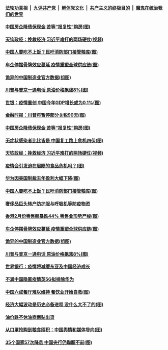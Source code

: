 

####  [法轮功真相](../../../../basic/blob/master/README.md?t=04020530) &nbsp;|&nbsp; [九评共产党](../../../../9ping.md/blob/master/README.md?t=04020530) &nbsp;|&nbsp; [解体党文化](../../../../jtdwh.md/blob/master/README.md?t=04020530)  &nbsp;|&nbsp; [共产主义的终极目的](../../../../gczydzjmd.md/blob/master/README.md?t=04020530) &nbsp;|&nbsp; [魔鬼在统治我们的世界](../../../../mgztzwmdsj.md/blob/master/README.md?t=04020530) 

#### [中国房企降债保现金 苦等“报复性”购房(图)](../pages/p5/928281.md?t=04020530) 

#### [天钧政经：挽救经济 习近平难打的两场硬仗(视频)](../pages/p5/928193.md?t=04020530) 

#### [中国人要吃不上饭？民吁消防部门接管粮库(图)](../pages/p5/928183.md?t=04020530) 

#### [车企停摆骨牌效应蔓延 疫情重塑全球供应链(图)](../pages/p5/928157.md?t=04020530) 

#### [诡异的中国制造业官方数据(组图)](../pages/p5/928159.md?t=04020530) 

#### [川普与普京一通电话 原油价格飙涨8%(图)](../pages/p5/928155.md?t=04020530) 

#### [世银：疫情重创 中国今年GDP增长或为0.1%(图)](../pages/p5/928304.md?t=04020530) 

#### [金融时报：川普将暂停部分关税90天(图)](../pages/p5/928303.md?t=04020530) 

#### [中国房企降债保现金 苦等“报复性”购房(图)](../pages/p5/928281.md?t=04020530) 

#### [无症状感染者比比皆是 中国复工路上危机四伏(图)](../pages/p5/928277.md?t=04020530) 

#### [天钧政经：挽救经济 习近平难打的两场硬仗(视频)](../pages/p5/928193.md?t=04020530) 

#### [疫情会引发迫在眉睫的食品危机吗？(图)](../pages/p5/928235.md?t=04020530) 

#### [华为因美国制裁去年盈利大幅下降(图)](../pages/p5/928232.md?t=04020530) 

#### [中国人要吃不上饭？民吁消防部门接管粮库(图)](../pages/p5/928183.md?t=04020530) 

#### [奢侈品巨头转产防护服与呼吸机等防疫物资](../pages/p5/928204.md?t=04020530) 

#### [香港2月份零售额暴跌44% 零售业形势严峻(图)](../pages/p5/928163.md?t=04020530) 

#### [车企停摆骨牌效应蔓延 疫情重塑全球供应链(图)](../pages/p5/928157.md?t=04020530) 

#### [诡异的中国制造业官方数据(组图)](../pages/p5/928159.md?t=04020530) 

#### [川普与普京一通电话 原油价格飙涨8%(图)](../pages/p5/928155.md?t=04020530) 

#### [世界银行：疫情将减缓东亚及中国经济成长](../pages/p5/928153.md?t=04020530) 

#### [不满中国隐匿疫情英5G拟排除华为](../pages/p5/928091.md?t=04020530) 

#### [中国六成餐厅难以维持 餐饮业开始自救(图)](../pages/p5/928055.md?t=04020530) 

#### [经济大幅波动是历史必备进程 没什么大不了的(图)](../pages/p5/928074.md?t=04020530) 

#### [油价跌不休油商倒贴出货](../pages/p5/928086.md?t=04020530) 

#### [从口罩抢购到粮食囤积：中国舆情和媒体导向(图)](../pages/p5/928081.md?t=04020530) 

#### [35个国家57次降息 中国央行仍踟蹰不前(图)](../pages/p5/928047.md?t=04020530) 

